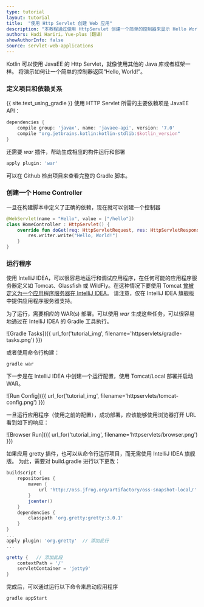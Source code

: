 ```yaml
---
type: tutorial
layout: tutorial
title:  "使用 Http Servlet 创建 Web 应用"
description: "本教程通过使用 HttpServlet 创建一个简单的控制器来显示 Hello World。"
authors: Hadi Hariri，Yue-plus（翻译）
showAuthorInfo: false
source: servlet-web-applications
---
```

Kotlin 可以使用 JavaEE 的 Http Servlet，就像使用其他的 Java 库或者框架一样。
将演示如何让一个简单的控制器返回“Hello, World!”。

### 定义项目和依赖关系
{{ site.text_using_gradle }}
使用 HTTP Servlet 所需的主要依赖项是 JavaEE API：

<div class="sample" markdown="1" theme="idea" mode="groovy">

``` groovy
dependencies {
    compile group: 'javax', name: 'javaee-api', version: '7.0'
    compile "org.jetbrains.kotlin:kotlin-stdlib:$kotlin_version"
}
```
</div>

还需要 *war* 插件，帮助生成相应的构件运行和部署

<div class="sample" markdown="1" theme="idea" mode="groovy">

``` groovy
apply plugin: 'war'
```
</div>

可以在 Github 检出项目来查看完整的 Gradle 脚本。


### 创建一个 Home Controller

一旦在构建脚本中定义了正确的依赖，现在就可以创建一个控制器

<div class="sample" markdown="1" theme="idea" data-highlight-only>

``` kotlin
@WebServlet(name = "Hello", value = ["/hello"])
class HomeController : HttpServlet() {
    override fun doGet(req: HttpServletRequest, res: HttpServletResponse) {
        res.writer.write("Hello, World!")
    }
}
```
</div>

### 运行程序

使用 IntelliJ IDEA，可以很容易地运行和调试应用程序，在任何可能的应用程序服务器定义如 Tomcat、Glassfish 或 WildFly。在这种情况下要使用 Tomcat
[曾被定义为一个应用程序服务器在 IntelliJ IDEA](http://www.jetbrains.com/idea/webhelp/defining-application-servers-in-intellij-idea.html)。
请注意，仅在 IntelliJ IDEA 旗舰版中提供应用程序服务器支持。

为了运行，需要相应的 WAR(s) 部署。可以使用 *war* 生成这些任务，可以很容易地通过在 IntelliJ IDEA 的 Gradle 工具执行。


![Gradle Tasks]({{ url_for('tutorial_img', filename='httpservlets/gradle-tasks.png') }})

或者使用命令行构建：

    gradle war

下一步是在 IntelliJ IDEA 中创建一个运行配置，使用 Tomcat/Local 部署并启动 WAR。

![Run Config]({{ url_for('tutorial_img', filename='httpservlets/tomcat-config.png') }})

一旦运行应用程序（使用之前的配置），成功部署，应该能够使用浏览器打开 URL 看到如下的响应：

![Browser Run]({{ url_for('tutorial_img', filename='httpservlets/browser.png') }})

如果应用 gretty 插件，也可以从命令行运行项目，而无需使用 IntelliJ IDEA 旗舰版。
为此，需要对 build.gradle 进行以下更改：

<div class="sample" markdown="1" theme="idea" mode="groovy">

``` groovy
buildscript {
    repositories {
        maven {
            url 'http://oss.jfrog.org/artifactory/oss-snapshot-local/'
        }
        jcenter()
    }
    dependencies {
        classpath 'org.gretty:gretty:3.0.1'
    }
}
...
apply plugin: 'org.gretty'  // 添加此行
...

gretty {   // 添加此段
    contextPath = '/'
    servletContainer = 'jetty9'
}

```
</div>

完成后，可以通过运行以下命令来启动应用程序

```bash
gradle appStart
```


